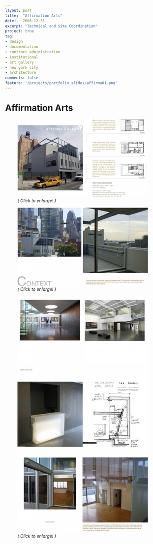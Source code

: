 ```yaml
---
layout: post
title:  "Affirmation Arts"
date:   2006-12-31
excerpt: "Technical and Site Coordination"
project: true
tag:
- design
- documentation
- contract administration
- institutional
- art gallery
- new york city
- architecture
comments: false
feature: "/projects/portfolio_slides/affirma01.png"
---
```


# Affirmation Arts
<figure>
<a href="/projects/portfolio_slides/affirma01.png"><img src="/projects/portfolio_slides/affirma01.png"></a>
<figurecaption><i>( Click to enlarge! )</i></figurecaption>
</figure>
<figure>
<a href="/projects/portfolio_slides/affirma02.png"><img src="/projects/portfolio_slides/affirma02.png"></a>
<figurecaption><i>( Click to enlarge! )</i></figurecaption>
</figure>
<figure class="third">
<a href="/projects/portfolio_slides/affirma03.png"><img src="/projects/portfolio_slides/affirma03.png"></a>
<a href="/projects/portfolio_slides/affirma04.png"><img src="/projects/portfolio_slides/affirma04.png"></a>
<a href="/projects/portfolio_slides/affirma05.png"><img src="/projects/portfolio_slides/affirma05.png"></a>
<figurecaption><i>( Click to enlarge! )</i></figurecaption>
</figure>
